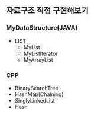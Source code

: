 ## 자료구조 직접 구현해보기

### MyDataStructure(JAVA)

- LIST
    - MyList 
    - MyListIterator
    - MyArrayList






### CPP
- BinarySearchTree
- HashMap(Chaining)
- SinglyLinkedList
- Hash